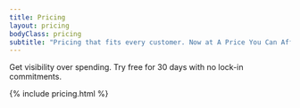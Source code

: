 ```yaml
---
title: Pricing
layout: pricing
bodyClass: pricing
subtitle: "Pricing that fits every customer. Now at A Price You Can Afford."
---
```


Get visibility over spending. Try free for 30 days with no lock-in commitments.

{% include pricing.html %}
